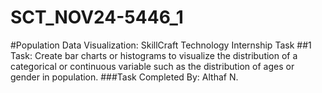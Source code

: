 # SCT_NOV24-5446_1
#Population Data Visualization: SkillCraft Technology Internship Task ##1 Task: Create bar charts or histograms to visualize the distribution of a categorical or continuous variable such as the distribution of ages or gender in population. ###Task Completed By: Althaf N.
